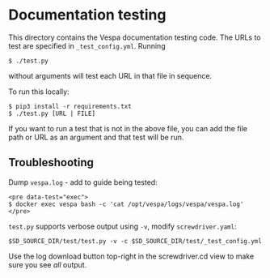 <!-- Copyright Verizon Media. Licensed under the terms of the Apache 2.0 license. See LICENSE in the project root. -->

# Documentation testing

This directory contains the Vespa documentation testing code.
The URLs to test are specified in `_test_config.yml`.
Running

    $ ./test.py

without arguments will test each URL in that file in sequence.

To run this locally:

    $ pip3 install -r requirements.txt
    $ ./test.py [URL | FILE]

If you want to run a test that is not in the above file, you can add the file
path or URL as an argument and that test will be run.


## Troubleshooting
Dump `vespa.log` - add to guide being tested:

    <pre data-test="exec">
    $ docker exec vespa bash -c 'cat /opt/vespa/logs/vespa/vespa.log'
    </pre>

`test.py` supports verbose output using `-v`, modify `screwdriver.yaml`:

    $SD_SOURCE_DIR/test/test.py -v -c $SD_SOURCE_DIR/test/_test_config.yml

Use the log download button top-right in the screwdriver.cd view
to make sure you see _all_ output.
